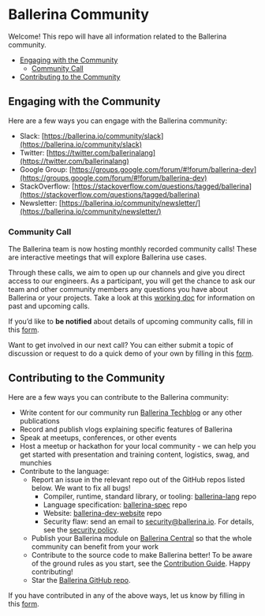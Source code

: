 # Ballerina Community
Welcome! This repo will have all information related to the Ballerina community.

* [Engaging with the Community](#engaging-with-the-community)
  * [Community Call](#community-call)
* [Contributing to the Community](#contributing-to-the-community)

## Engaging with the Community
Here are a few ways you can engage with the Ballerina community:

* Slack: [https://ballerina.io/community/slack](https://ballerina.io/community/slack)
* Twitter: [https://twitter.com/ballerinalang](https://twitter.com/ballerinalang)
* Google Group: [https://groups.google.com/forum/#!forum/ballerina-dev](https://groups.google.com/forum/#!forum/ballerina-dev)
* StackOverflow: [https://stackoverflow.com/questions/tagged/ballerina](https://stackoverflow.com/questions/tagged/ballerina)
* Newsletter: [https://ballerina.io/community/newsletter/](https://ballerina.io/community/newsletter/)

### Community Call
The Ballerina team is now hosting monthly recorded community calls! These are interactive meetings that will explore Ballerina use cases. 

Through these calls, we aim to open up our channels and give you direct access to our engineers. As a participant, you will get the chance to ask our team and other community members any questions you have about Ballerina or your projects. Take a look at this [working doc](https://docs.google.com/document/d/1TPi0ktNvk-gQhVh46ckP5_LyhvwLJSQ3NJeSfv8459A/edit) for information on past and upcoming calls.

If you’d like to **be notified** about details of upcoming community calls, fill in this [form](https://docs.google.com/forms/d/e/1FAIpQLSfJkkaXmOf-ULhZ1Oi7bXAG_UmieRQ3wF8mKDohWux-8Ltfsw/viewform). 

Want to get involved in our next call? You can either submit a topic of discussion or request to do a quick demo of your own by filling in this [form](https://docs.google.com/forms/d/e/1FAIpQLSewd7XGlQeuCI2P9XlQ-A8rtFGn9ghbdYpghIi9K03VlxHcRg/viewform).

## Contributing to the Community
Here are a few ways you can contribute to the Ballerina community:
* Write content for our community run [Ballerina Techblog](https://medium.com/ballerina-techblog) or any other publications
* Record and publish vlogs explaining specific features of Ballerina
* Speak at meetups, conferences, or other events
* Host a meetup or hackathon for your local community - we can help you get started with presentation and training content, logistics, swag, and munchies
* Contribute to the language:
  * Report an issue in the relevant repo out of the GitHub repos listed below. We want to fix all bugs!
    * Compiler, runtime, standard library, or tooling: [ballerina-lang](https://github.com/ballerina-platform/ballerina-lang/issues) repo
    * Language specification: [ballerina-spec](https://github.com/ballerina-platform/ballerina-spec/issues) repo
    * Website: [ballerina-dev-website](https://github.com/ballerina-platform/ballerina-dev-website/issues) repo
    * Security flaw: send an email to [security@ballerina.io](mailto:security@ballerina.io). For details, see the [security policy](https://ballerina.io/security).
  * Publish your Ballerina module on [Ballerina Central](https://central.ballerina.io/) so that the whole community can benefit from your work
  * Contribute to the source code to make Ballerina better! To be aware of the ground rules as you start, see the [Contribution Guide](https://github.com/ballerina-platform/ballerina-lang/blob/master/CONTRIBUTING.md). Happy contributing!
  * Star the [Ballerina GitHub repo](https://github.com/ballerina-platform/ballerina-lang).

If you have contributed in any of the above ways, let us know by filling in this [form](https://docs.google.com/forms/d/e/1FAIpQLSfLvVD_4t28jzN53f9j_oqS4sMf9_-si5wSwtUDorBOT0Nr6w/viewform).
